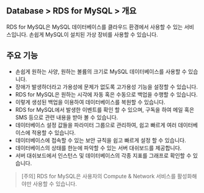 ## Database > RDS for MySQL > 개요

RDS for MySQL은 MySQL 데이터베이스를 클라우드 환경에서 사용할 수 있는 서비스입니다. 손쉽게 MySQL이 설치된 가상 장비를 사용할 수 있습니다. 

## 주요 기능

* 손쉽게 원하는 사양, 원하는 볼륨의 크기로 MySQL 데이터베이스를 사용할 수 있습니다.
* 장애가 발생하더라고 가용성에 문제가 없도록 고가용성 기능을 설정할 수 있습니다.
* RDS for MySQL은 원하는 시각에 자동 혹은 수동으로 백업을 수행할 수 있습니다.
* 이렇게 생성된 백업을 이용하여 데이터베이스를 복원할 수 있습니다.
* RDS for MySQL에서 발생한 이벤트를 확인 할 수 있으며, 구독을 하여 메일 혹은 SMS 등으로 관련 내용을 받아 볼 수 있습니다.
* 데이터베이스 설정 값들을 파라미터 그룹으로 관리하여, 쉽고 빠르게 여러 데이터베이스에 적용할 수 있습니다.
* 데이터베이스에 접속할 수 있는 보안 규칙을 쉽고 빠르게 설정 할 수 있습니다.
* 데이터베이스의 상태를 한눈에 파악할 수 있는 서버 대쉬보드를 제공합니다.
* 서버 대쉬보드에서 인스턴스 및 데이터베이스의 각종 지표를 그래프로 확인할 수 있습니다.

> [주의]
> RDS for MySQL은 사용자의 Compute & Network 서비스를 활성화해야만 사용할 수 있습니다.